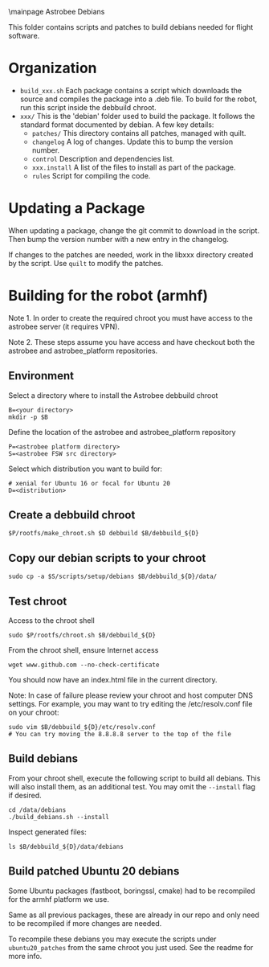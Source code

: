 \mainpage Astrobee Debians

This folder contains scripts and patches to build debians needed for flight software.

# Organization

- `build_xxx.sh` Each package contains a script which downloads the source and compiles
  the package into a .deb file. To build for the robot, run this script inside the debbuild chroot.
- `xxx/` This is the 'debian' folder used to build the package. It follows the standard
  format documented by debian. A few key details:
  - `patches/` This directory contains all patches, managed with quilt.
  - `changelog` A log of changes. Update this to bump the version number.
  - `control` Description and dependencies list.
  - `xxx.install` A list of the files to install as part of the package.
  - `rules` Script for compiling the code.

# Updating a Package

When updating a package, change the git commit to download in the script. Then bump the version
number with a new entry in the changelog.

If changes to the patches are needed, work in the libxxx directory created by the script.
Use `quilt` to modify the patches.

# Building for the robot (armhf)

Note 1. In order to create the required chroot you must have access to the
astrobee server (it requires VPN).

Note 2. These steps assume you have access and have checkout both the astrobee and
astrobee_platform repositories.

## Environment

Select a directory where to install the Astrobee debbuild chroot

    B=<your directory>
    mkdir -p $B

Define the location of the astrobee and astrobee_platform repository

    P=<astrobee platform directory>
    S=<astrobee FSW src directory>


Select which distribution you want to build for:

    # xenial for Ubuntu 16 or focal for Ubuntu 20
    D=<distribution>

## Create a debbuild chroot

    $P/rootfs/make_chroot.sh $D debbuild $B/debbuild_${D}

## Copy our debian scripts to your chroot

    sudo cp -a $S/scripts/setup/debians $B/debbuild_${D}/data/

## Test chroot

Access to the chroot shell

    sudo $P/rootfs/chroot.sh $B/debbuild_${D}

From the chroot shell, ensure Internet access

    wget www.github.com --no-check-certificate

You should now have an index.html file in the current directory.

Note: In case of failure please review your chroot and host computer DNS settings.
For example, you may want to try editing the /etc/resolv.conf file on your chroot:

    sudo vim $B/debbuild_${D}/etc/resolv.conf
    # You can try moving the 8.8.8.8 server to the top of the file

## Build debians

From your chroot shell, execute the following script to build all debians.
This will also install them, as an additional test. You may omit the `--install`
flag if desired.

    cd /data/debians
    ./build_debians.sh --install

Inspect generated files:

    ls $B/debbuild_${D}/data/debians

## Build patched Ubuntu 20 debians

Some Ubuntu packages (fastboot, boringssl, cmake) had to be recompiled 
for the armhf platform we use.

Same as all previous packages, these are already in our repo and only
need to be recompiled if more changes are needed.

To recompile these debians you may execute the scripts under `ubuntu20_patches`
from the same chroot you just used. See the readme for more info.